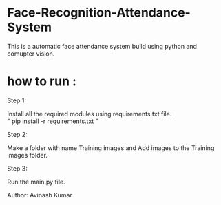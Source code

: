 # Face-Recognition-Attendance-System

This is a automatic face attendance system build using python and comupter vision.

# how to run :

Step 1:

Install all the required modules using requirements.txt file.
<br>
" pip install -r requirements.txt "

Step 2:

Make a folder with name Training images and
Add images to the Training images folder.

Step 3:

Run the main.py file.


Author: Avinash Kumar
